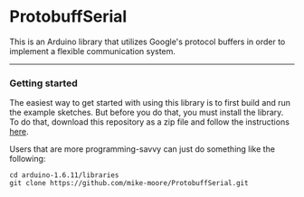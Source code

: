 # ProtobuffSerial
This is an Arduino library that utilizes Google's protocol buffers in order to implement a flexible communication system.

---
### Getting started
The easiest way to get started with using this library is to first build and run the example sketches. But before you do that,
you must install the library. To do that, download this repository as a zip file and follow the instructions [here](https://www.arduino.cc/en/Guide/Libraries#toc4).

Users that are more programming-savvy can just do something like the following:

```
cd arduino-1.6.11/libraries
git clone https://github.com/mike-moore/ProtobuffSerial.git
```


